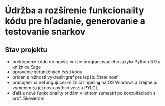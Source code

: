# Údržba a rozšírenie funkcionality kódu pre hľadanie, generovanie a testovanie snarkov
## Stav projektu
* preklopenie kódu do novšej verzie programovacieho jazyka Python 3.9 a knižnice Sage
* opravenie nefunkčných častí kódu
* pridanie mžnosti vykreslit graf pre lepšiu čitatelnosť
* pracujem na nefungujúcej knižnici lingeling na OS Windows a zrejme ju vymením za jej novu python verziu PYLGL
* ďalšie nové funkcionality pridám v letnom semestri po konzultáciach s prof. Škovierom
